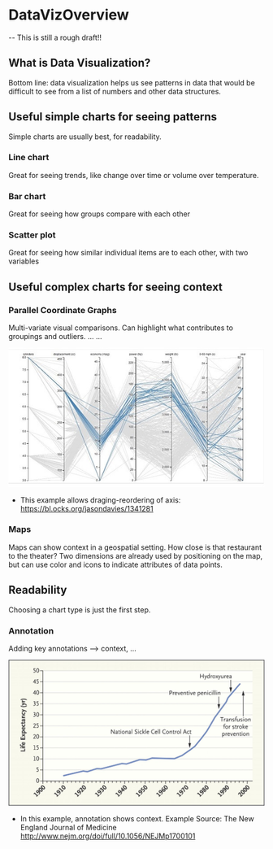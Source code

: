 # DataVizOverview
-- This is still a rough draft!!

## What is Data Visualization?

Bottom line: data visualization helps us see patterns in data that would be difficult to see from a list of numbers and other data structures. 

## Useful simple charts for seeing patterns
Simple charts are usually best, for readability.

### Line chart
Great for seeing trends, like change over time or volume over temperature.

### Bar chart
Great for seeing how groups compare with each other

### Scatter plot
Great for seeing how similar individual items are to each other, with two variables


## Useful complex charts for seeing context

### Parallel Coordinate Graphs
Multi-variate visual comparisons. Can highlight what contributes to groupings and outliers. ... ...


![alt text](parallelCoordinates_sm.jpg "Parallel Coordiates Plot")

+ This example allows draging-reordering of axis: https://bl.ocks.org/jasondavies/1341281


### Maps
Maps can show context in a geospatial setting. How close is that restaurant to the theater? Two dimensions are already used by positioning on the map, but can use color and icons to indicate attributes of data points.



## Readability 

Choosing a chart type is just the first step. 

### Annotation

Adding key annotations --> context, ...

![alt text](annotatedLineGraph.jpg "Annotating key events in a timeline")

+ In this example, annotation shows context. Example Source: The New England Journal of Medicine http://www.nejm.org/doi/full/10.1056/NEJMp1700101




